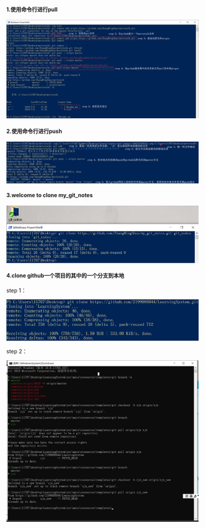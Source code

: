 #### 1.使用命令行进行pull



![1562321626211](1562321626211.png)



#### 2.使用命令行进行push



![1562322568466](1562322568466.png)



#### 3.welcome to clone my_git_notes

![1562323964775](1562323964775.png)



#### 4.clone github一个项目的其中的一个分支到本地

step 1：

![1562498241895](1562498241895.png)



step 2：

![1562498318643](1562498318643.png)